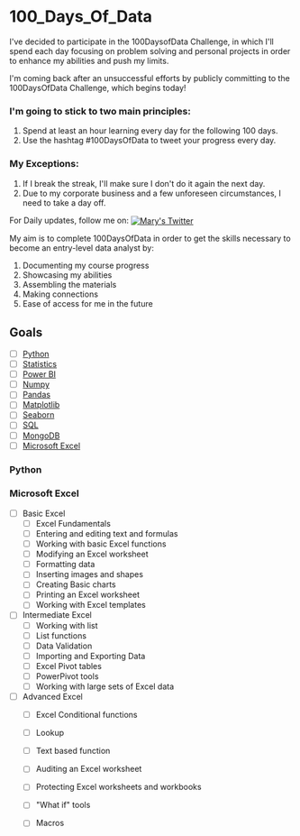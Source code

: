 # 100_Days_Of_Data

I've decided to participate in the 100DaysofData Challenge, in which I'll spend each day focusing on problem solving and personal projects in order to enhance my abilities and push my limits.

I'm coming back after an unsuccessful efforts by publicly committing to the 100DaysOfData Challenge, which begins today!

### I'm going to stick to two main principles:
1. Spend at least an hour learning every day for the following 100 days.
2. Use the hashtag #100DaysOfData to tweet your progress every day.


### My Exceptions: 
1. If I break the streak, I'll make sure I don't do it again the next day.
2. Due to my corporate business and a few unforeseen circumstances, I need to take a day off.

For Daily updates, follow me on:
   <a href="https://twitter.com/DataNoMadd?t=JPP2dF8c8j7WKTA6n5W2cQ&s=03">
   <img align ="center" alt ="Mary's Twitter" src="https://img.icons8.com/fluency/48/undefined/twitter.png"/>
    </a>


My aim is to complete 100DaysOfData in order to get the skills necessary to become an entry-level data analyst by: 
1. Documenting my course progress 
2. Showcasing my abilities
3. Assembling the materials
4. Making connections
5. Ease of access for me in the future


## Goals

- [ ] [Python](#Python)
- [ ] [Statistics](#Statistics)
- [ ] [Power BI](#Power-Bi)
- [ ] [Numpy](#Numpy)
- [ ] [Pandas](#Pandas)
- [ ] [Matplotlib](#Matplotlib)
- [ ] [Seaborn](#Seaborn)
- [ ] [SQL](#SQL)
- [ ] [MongoDB](#MongoDB)
- [ ] [Microsoft Excel](#Microsoft-Excel)

### Python 


### Microsoft Excel
- [ ] Basic Excel
   - [ ] Excel Fundamentals
   - [ ] Entering and editing text and formulas
   - [ ] Working with basic Excel functions
   - [ ] Modifying an Excel worksheet
   - [ ] Formatting data
   - [ ] Inserting images and shapes
   - [ ] Creating Basic charts
   - [ ] Printing an Excel worksheet
   - [ ] Working with Excel templates
- [ ] Intermediate Excel
   - [ ] Working with list
   - [ ] List functions
   - [ ] Data Validation
   - [ ] Importing and Exporting Data
   - [ ] Excel Pivot tables
   - [ ] PowerPivot tools
   - [ ] Working with large sets of Excel data
- [ ] Advanced Excel
   - [ ]  Excel Conditional functions
   - [ ]  Lookup
   - [ ]  Text based function
   - [ ]  Auditing an Excel worksheet
   - [ ]  Protecting Excel worksheets and workbooks
   - [ ]  "What if" tools
   - [ ]  Macros
   

